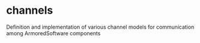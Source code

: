# channels
Definition and implementation of various channel models for communication among ArmoredSoftware components
